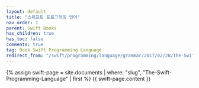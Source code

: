 ```yaml
---
layout: default
title: "스위프트 프로그래밍 언어"
nav_order: 1
parent: Swift Books
has_children: true
has_toc: false
comments: true
tag: Book Swift Programming Language
redirect_from: "/swift/programming/language/grammar/2017/02/28/The-Swift-Programming-Language.html"
---
```


{% assign swift-page = site.documents | where: "slug", "The-Swift-Programming-Language" | first %}
{{ swift-page.content }}

